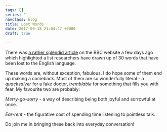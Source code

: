 ```yaml
---
tags: []
series: ''
navclass: blog
title: Lost Words
date: 2017-09-18 21:04:47 +0000
draft: true

---
```



There was [a rather splendid article](http://www.bbc.co.uk/news/uk-41266000) on the BBC website a few days ago which highlighted a list researchers have drawn up of 30 words that have been lost to the English language.

These words are, without exception, fabulous. I do hope some of them end up making a comeback. Most of them are so wonderfully literal - a *quacksalver* for a fake doctor, *tremblable* for something that fills you with fear. My favourite two are probably:

*Merry-go-sorry* - a way of describing being both joyful and sorrowful at once.

*Ear-rent* - the figurative cost of spending time listening to pointless talk.

Do join me in bringing these back into everyday conversation!